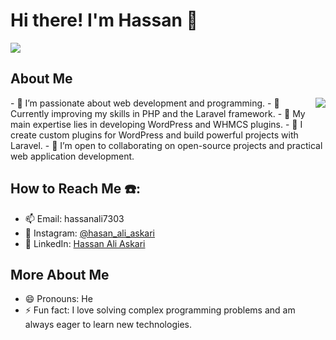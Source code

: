 # Hi there! I'm Hassan 👋

<img src="https://github.com/user-attachments/assets/3c904759-8928-414f-9c9f-e66f49dbb86b">

## About Me
<img align="right" src="https://github.com/user-attachments/assets/85371923-228b-4b0e-b3e6-24b5a60a1225" style="max-width: 100%; display: inline-block;" data-target="animated-image.originalImage">
- 👀 I’m passionate about web development and programming.
- 🌱 Currently improving my skills in PHP and the Laravel framework.
- 💼 My main expertise lies in developing WordPress and WHMCS plugins.
- 🔧 I create custom plugins for WordPress and build powerful projects with Laravel.
- 💞️ I’m open to collaborating on open-source projects and practical web application development.

## How to Reach Me ☎️:
- 📫 Email: hassanali7303
- 📸 Instagram: [@hasan_ali_askari](https://www.instagram.com/hasan_ali_askari)
- 💼 LinkedIn: [Hassan Ali Askari](https://www.linkedin.com/in/hassan-ali-askari)

## More About Me
- 😄 Pronouns: He
- ⚡ Fun fact: I love solving complex programming problems and am always eager to learn new technologies.
